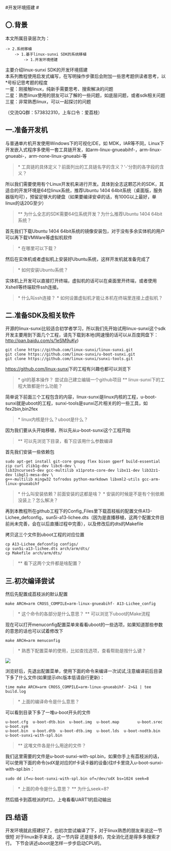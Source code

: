 #开发环境搭建 #
## 〇.背景 ##
本文所属目录层次为：  

```
-> 2.系统移植 
	-> 1.基于linux-sunxi SDK的系统移植
		-> 1.开发环境搭建
```
主要介绍linux-sunxi SDK的开发环境搭建   
本系列教程使用启发式编写，在写明操作步骤后会附加一些思考题供读者思考，以\*号标记思考题的程度  
一星：刚接触linux，纯新手需要思考、搜索解决的问题   
二星：熟悉linux使用的朋友可以了解的一些问题，如底层问题，或者sdk相关问题   
三星：非常熟悉linux，可以一起探讨的问题   

（交流QQ群：573832310，上车口令：爱荔枝）

## 一.准备开发机 ##
与普通单片机开发使用Windows下的可视化IDE，如 MDK，IAR等不同，Linux下开发嵌入式程序多使用一套工具链开发，如arm-linux-gnueabihf-，arm-linux-gnueabi-，arm-none-linux-gnueabi-等
> \*  工具链的具体定义？前面列出的工具链名字的含义？‘-’分割的各字段的含义？

所以我们需要使用有个Linux开发机来进行开发。具体到全志这颗芯片的SDK，其适合的开发环境是64位linux系统，推荐Ubuntu 1404 64bit系统（桌面版，服务器版均可），预留足够大的硬盘（如果要编译安卓的话，有100G以上最好，单linux的话20G至少）
> \*\* 为什么全志的SDK需要64位系统开发？为什么推荐Ubuntu 1404 64bit系统？

首先我们下载Ubuntu 1404 64bit系统的镜像安装包，对于没有多余实体机的用户可以再下载VMWare等虚拟机软件
> \*  在哪里可以下载？

然后在实体机或者虚拟机上安装好Ubuntu系统，这样开发机就准备完成了
> \*  如何安装Ubuntu系统？

实体机上开发可以直接打开终端，虚拟机的话可以在桌面里开终端，或者使用Xshell等终端软件ssh连接。
> \*  什么叫ssh连接？
> \*  如何设置虚拟机才能让本机在终端里连接上虚拟机？

## 二.准备SDK及相关软件 ##
开源的linux-sunxi比较适合初学者学习，所以我们先开始试用linux-sunxi这个sdk
开发主要用到下面几个工程，请先下载到本地(网速慢的话可以从百度网盘下：<http://pan.baidu.com/s/1eSM9uKy>)
```
git clone https://github.com/linux-sunxi/linux-sunxi.git
git clone https://github.com/linux-sunxi/u-boot-sunxi.git
git clone https://github.com/linux-sunxi/sunxi-tools.git
```
<https://github.com/linux-sunxi>下的工程有兴趣也都可以浏览下
> \* git的基本操作？ 尝试自己建立编辑一个github项目
> \*\* linux-sunxi下的工程大致都是什么功能？


简单说下前面三个工程包含的内容，linux-sunxi是linux内核的工程，u-boot-sunxi就是uboot的工程，sunxi-tools是sunxi芯片相关的的一些工具，如fex2bin,bin2fex
> \* linux内核是什么？uboot是什么？

因为我们要从头开始移植，所以先从u-boot-sunxi这个工程开始   
> ** 可以先浏览下目录，看下应该用什么参数编译

首先我们安装一些依赖包
```
sudo apt-get install git-core gnupg flex bison gperf build-essential zip curl zlib1g-dev libc6-dev \
lib32ncurses5-dev gcc-multilib x11proto-core-dev libx11-dev lib32z1-dev libgl1-mesa-dev \
g++-multilib mingw32 tofrodos python-markdown libxml2-utils gcc-arm-linux-gnueabihf
```
> \* 什么叫安装依赖？前面安装的这都是啥？
> \* 安装的时候是不是有个别依赖没装上？怎么解决？

再到本教程所在github工程下的Config_Files里下载荔枝板的配置文件A13-Lichee_defconfig，sun5i-a13-lichee.dts（因为是直播移植，这两个配置文件目前尚未完善，会在以后直播过程中完善），以及修改后的dts的Makefile

拷贝这三个文件到uboot工程的对应位置
```
cp A13-Lichee_defconfig configs/
cp sun5i-a13-lichee.dts arch/arm/dts/
cp Makefile arch/arm/dts/
```
> \*\* 看下这两个文件都是啥配置？


## 三.初次编译尝试 ##
然后先配置成荔枝派的默认配置
```
make ARCH=arm CROSS_COMPILE=arm-linux-gnueabihf- A13-Lichee_config
```
> \*   这个命令的各部分是什么意思？
> \*\* 可以浏览下uboot的Make流程

现在可以打开menuconfig配置菜单来看看uboot的一些选项，如果知道那些参数的意思的话也可以试着修改下
```
make ARCH=arm menuconfig
```
> \*  熟悉下配置菜单的使用，比如查找选项，查看帮助是按什么键？

![](http://7xvwj0.com1.z0.glb.clouddn.com/16-8-12/9844767.jpg)

浏览好后，先退出配置菜单，使用下面的命令来编译一次试试,注意编译前后目录下多了什么文件(如果提示dtc版本低请自行更新)：
```
time make ARCH=arm CROSS_COMPILE=arm-linux-gnueabihf- 2>&1 | tee build.log
```
 > \* 上面的编译命令是什么意思？

可以看到目录下多了一堆u-boot开头的文件
```
u-boot.cfg  u-boot-dtb.bin  u-boot.img  u-boot.map        u-boot.srec                u-boot.sym
u-boot.bin  u-boot.dtb  u-boot-dtb.img  u-boot.lds  u-boot-nodtb.bin  u-boot-sunxi-with-spl.bin
```
> \*\* 这堆文件各是什么用途的文件？

我们这里需要的文件是u-boot-sunxi-with-spl.bin，如果你手上有荔枝派的话，可以使用下面的命令(sdX是对应的tf卡读卡器的设备)往tf卡里烧入u-boot-sunxi-with-spl.bin：
```
sudo dd if=u-boot-sunxi-with-spl.bin of=/dev/sdX bs=1024 seek=8
```
 > \* 上面的命令是什么意思？
 > \*\*  为什么seek=8?
 
然后插卡到荔枝派的tf口，上电看看UART1的启动输出

## 四.结语 ##
开发环境就此搭建好了，也初次尝试编译了下，对于linux熟悉的朋友来说这一节很短
对于linux新手来说，这一节内容 还是挺多的，完全消化还是得多多搜索才行。
下节会讲述uboot是怎样一步步启动CPU的。
